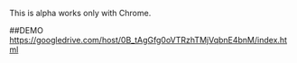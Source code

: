 This is alpha works only with Chrome.

##DEMO
https://googledrive.com/host/0B_tAgGfg0oVTRzhTMjVqbnE4bnM/index.html
